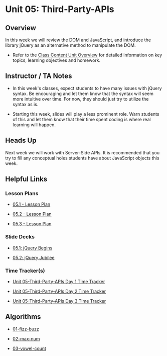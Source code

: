 # Unit 05: Third-Party-APIs

## Overview

In this week we will review the DOM and JavaScript, and introduce the library jQuery as an alternative method to manipulate the DOM.

  * Refer to the [Class Content Unit Overview](../../../01-Class-Content/05-Third-Party-APIs/README.md) for detailed information on key topics, learning objectives and homework.

## Instructor / TA Notes

* In this week's classes, expect students to have many issues with jQuery syntax. Be encouraging and let them know that the syntax will seem more intuitive over time. For now, they should just try to utilize the syntax as is.

* Starting this week, slides will play a less prominent role. Warn students of this and let them know that their time spent coding is where real learning will happen.

## Heads Up

Next week we will work with Server-Side APIs. It is recommended that you try to fill any conceptual holes students have about JavaScript objects this week.

## Helpful Links

### Lesson Plans

  * [05.1 - Lesson Plan](01-Day_JS-jQuery-Review/05.1-LESSON-PLAN.md)

  * [05.2 - Lesson Plan](02-Day_Review-Contd/05.2-LESSON-PLAN.md)

  * [05.3 - Lesson Plan](03-Day_Interview-Prep/05.3-LESSON-PLAN.md)

### Slide Decks

  * [05.1: jQuery Begins](https://docs.google.com/presentation/d/1rb9HSOoezZzelSK7HQk-6tVKDBU8VBX3jQGuQpd04CQ/edit?usp=sharing)

  * [05.2: jQuery Jubilee](https://docs.google.com/spreadsheets/d/1zPJ1kckA8CR5vwSH0orofzkBmloTrkeD9DeTfwXFndM/edit?usp=sharing)

### Time Tracker(s)

  * [Unit 05-Third-Party-APIs Day 1 Time Tracker](https://drive.google.com/open?id=1iei7_OBRKt3S6pqxTWTgCLo9JhlUrxMI)

  * [Unit 05-Third-Party-APIs Day 2 Time Tracker](https://drive.google.com/open?id=1zPJ1kckA8CR5vwSH0orofzkBmloTrkeD9DeTfwXFndM)

  * [Unit 05-Third-Party-APIs Day 3 Time Tracker](https://drive.google.com/open?id=192W9stZpLCBdZQARTa5jizw3cyRqMhc0)

## Algorithms

  * [01-fizz-buzz](../../../01-Class-Content/05-Third-Party-APIs/03-Algorithms/01-fizz-buzz)

  * [02-max-num](../../../01-Class-Content/05-Third-Party-APIs/03-Algorithms/02-max-num)

  * [03-vowel-count](../../../01-Class-Content/05-Third-Party-APIs/03-Algorithms/03-vowel-count)

